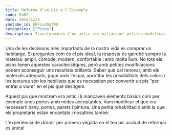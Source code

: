 ```yaml
---
title: Reforma d'un pis a l'Eixample
code: 5487
date: 2015/12/4
youtube_id: EKFiuXQatWU
categories: ["Pisos"]
description: Transformació d'un antic pis mitjançant petites modificacions per obtenir un espai modern, confortable i lluminós, proporcionant una experiència única als propietaris.
---
```


Una de les decisions més importants de la nostra vida és comprar un habitatge. Si preguntes com és el pis ideal, la resposta és gairebé sempre la mateixa: ampli, còmode, modern, confortable i amb molta llum. No tots els pisos tenen aquestes característiques, però amb petites modificacions podem aconseguir uns resultats brillants. Saber què cal renovar, amb els materials adequats, jugar amb l'espai, aprofitar les possibilitats dels colors i les textures són les habilitats que es necessiten per convertir un pis “per entrar a viure” en el pis que desitgem.

Aquest pis que mostrem era antic i li mancaven elements bàsics com per exemple unes portes amb mides acceptables. Vam modificar el que era necessari: bany, portes, parets i pintura. Una petita rehabilitació amb la que els propietaris estan encantats i nosaltres també.

L'experiència de dormir per primera vegada en el teu pis acabat de reformar és única!
